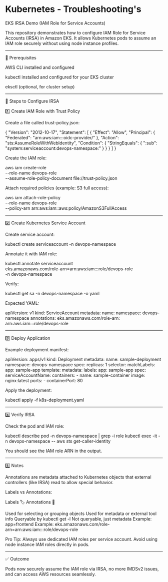 # Kubernetes - Troubleshooting's

EKS IRSA Demo (IAM Role for Service Accounts)

This repository demonstrates how to configure IAM Role for Service Accounts (IRSA) in Amazon EKS.
It allows Kubernetes pods to assume an IAM role securely without using node instance profiles.


---

🔹 Prerequisites

AWS CLI installed and configured

kubectl installed and configured for your EKS cluster

eksctl (optional, for cluster setup)



---

🔹 Steps to Configure IRSA

1️⃣ Create IAM Role with Trust Policy

Create a file called trust-policy.json:

{
  "Version": "2012-10-17",
  "Statement": [
    {
      "Effect": "Allow",
      "Principal": {
        "Federated": "arn:aws:iam::<aws-account>:oidc-provider/<your-oidc-provider>"
      },
      "Action": "sts:AssumeRoleWithWebIdentity",
      "Condition": {
        "StringEquals": {
          "<your-oidc-provider>:sub": "system:serviceaccount:devops-namespace:<service-account>"
        }
      }
    }
  ]
}

Create the IAM role:

aws iam create-role \
  --role-name devops-role \
  --assume-role-policy-document file://trust-policy.json

Attach required policies (example: S3 full access):

aws iam attach-role-policy \
  --role-name devops-role \
  --policy-arn arn:aws:iam::aws:policy/AmazonS3FullAccess


---

2️⃣ Create Kubernetes Service Account

Create service account:

kubectl create serviceaccount <service-account> -n devops-namespace

Annotate it with IAM role:

kubectl annotate serviceaccount <service-account> \
eks.amazonaws.com/role-arn=arn:aws:iam::<aws-account>:role/devops-role \
-n devops-namespace

Verify:

kubectl get sa <service-account> -n devops-namespace -o yaml

Expected YAML:

apiVersion: v1
kind: ServiceAccount
metadata:
  name: <service-account>
  namespace: devops-namespace
  annotations:
    eks.amazonaws.com/role-arn: arn:aws:iam::<aws-account>:role/devops-role


---

3️⃣ Deploy Application

Example deployment manifest:

apiVersion: apps/v1
kind: Deployment
metadata:
  name: sample-deployment
  namespace: devops-namespace
spec:
  replicas: 1
  selector:
    matchLabels:
      app: sample-app
  template:
    metadata:
      labels:
        app: sample-app
    spec:
      serviceAccountName: <service-account>
      containers:
        - name: sample-container
          image: nginx:latest
          ports:
            - containerPort: 80

Apply the deployment:

kubectl apply -f k8s-deployment.yaml


---

4️⃣ Verify IRSA

Check the pod and IAM role:

kubectl describe pod <pod-name> -n devops-namespace | grep -i role
kubectl exec -it <pod-name> -n devops-namespace -- aws sts get-caller-identity

You should see the IAM role ARN in the output.


---

5️⃣ Notes

Annotations are metadata attached to Kubernetes objects that external controllers (like IRSA) read to allow special behavior.

Labels vs Annotations:


Labels 🏷️	Annotations 📝

Used for selecting or grouping objects	Used for metadata or external tool info
Queryable by kubectl get -l	Not queryable, just metadata
Example: app=frontend	Example: eks.amazonaws.com/role-arn=arn:aws:iam::<aws-account>:role/devops-role


Pro Tip: Always use dedicated IAM roles per service account. Avoid using node instance IAM roles directly in pods.

---

✅ Outcome

Pods now securely assume the IAM role via IRSA, no more IMDSv2 issues, and can access AWS resources seamlessly.

